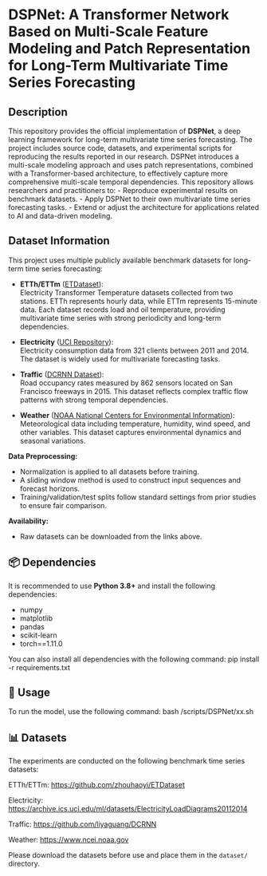 # DSPNet: A Transformer Network Based on Multi-Scale Feature Modeling and Patch Representation for Long-Term Multivariate Time Series Forecasting

## Description 
This repository provides the official implementation of **DSPNet**, a deep learning framework for long-term multivariate time series forecasting. The project includes source code, datasets, and experimental scripts for reproducing the results reported in our research. DSPNet introduces a multi-scale modeling approach and uses patch representations, combined with a Transformer-based architecture, to effectively capture more comprehensive multi-scale temporal dependencies. This repository allows researchers and practitioners to: - Reproduce experimental results on benchmark datasets. - Apply DSPNet to their own multivariate time series forecasting tasks. - Extend or adjust the architecture for applications related to AI and data-driven modeling.

## Dataset Information

This project uses multiple publicly available benchmark datasets for long-term time series forecasting:

- **ETTh/ETTm** ([ETDataset](https://github.com/zhouhaoyi/ETDataset)):  
  Electricity Transformer Temperature datasets collected from two stations. ETTh represents hourly data, while ETTm represents 15-minute data. Each dataset records load and oil temperature, providing multivariate time series with strong periodicity and long-term dependencies.  

- **Electricity** ([UCI Repository](https://archive.ics.uci.edu/ml/datasets/ElectricityLoadDiagrams20112014)):  
  Electricity consumption data from 321 clients between 2011 and 2014. The dataset is widely used for multivariate forecasting tasks.  

- **Traffic** ([DCRNN Dataset](https://github.com/liyaguang/DCRNN)):  
  Road occupancy rates measured by 862 sensors located on San Francisco freeways in 2015. This dataset reflects complex traffic flow patterns with strong temporal dependencies.  

- **Weather** ([NOAA National Centers for Environmental Information](https://www.ncei.noaa.gov)):  
  Meteorological data including temperature, humidity, wind speed, and other variables. This dataset captures environmental dynamics and seasonal variations.  

**Data Preprocessing:**  
- Normalization is applied to all datasets before training.  
- A sliding window method is used to construct input sequences and forecast horizons.  
- Training/validation/test splits follow standard settings from prior studies to ensure fair comparison.  

**Availability:**  
- Raw datasets can be downloaded from the links above.  



## 📦 Dependencies  

It is recommended to use **Python 3.8+** and install the following dependencies:  
- numpy  
- matplotlib  
- pandas  
- scikit-learn  
- torch==1.11.0  

You can also install all dependencies with the following command:  pip install -r requirements.txt



## 🚀 Usage  

To run the model, use the following command:  bash /scripts/DSPNet/xx.sh


## 📊 Datasets  

The experiments are conducted on the following benchmark time series datasets:  

ETTh/ETTm: https://github.com/zhouhaoyi/ETDataset

Electricity: https://archive.ics.uci.edu/ml/datasets/ElectricityLoadDiagrams20112014

Traffic: https://github.com/liyaguang/DCRNN

Weather: https://www.ncei.noaa.gov

Please download the datasets before use and place them in the `dataset/` directory.  


